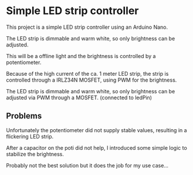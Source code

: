 Simple LED strip controller
=========================

This project is a simple LED strip controller using an Arduino Nano.

The LED strip is dimmable and warm white, so only brightness can be adjusted.

This will be a offline light and the brightness is controlled by a potentiometer.

Because of the high current of the ca. 1 meter LED strip, the strip is controlled through a IRLZ34N MOSFET, using PWM for the brightness.

The LED strip is dimmable and warm white, so only brightness can be adjusted via PWM through a MOSFET. (connected to ledPin)

Problems
--------------------------
Unfortunately the potentiometer did not supply stable values, resulting in a flickering LED strip.

After a capacitor on the poti did not help, I introduced some simple logic to stabilize the brightness.

Probably not the best solution but it does the job for my use case...
